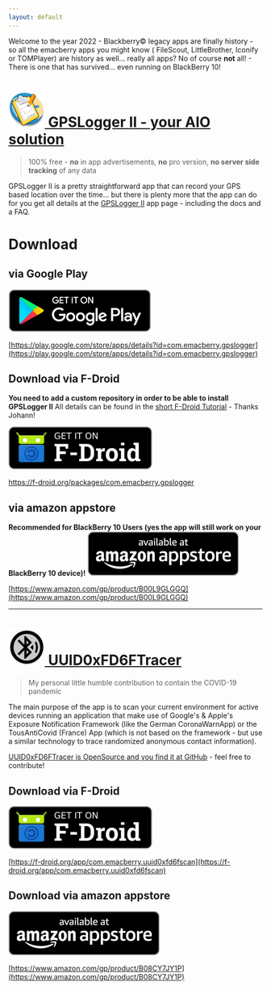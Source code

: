 ```yaml
---
layout: default
---
```


Welcome to the year 2022 - Blackberry&copy; legacy apps are finally history - so all the emacberry apps you might know (
FileScout, LittleBrother, Iconify or TOMPlayer) are history as well... really all apps? No of course **not** all! -
There is one that has survived... even running on BlackBerry 10!

# [![GPSLogger II Icon](/assets/img/gpsl/app-icon.png) GPSLogger II - your AIO solution](/gpslogger.html)

> 100% free - **no** in app advertisements, **no** pro version, **no server side tracking** of any data

GPSLogger II is a pretty straightforward app that can record your GPS based location over the time... but there is
plenty more that the app can do for you get all details at the [GPSLogger II](/gpslogger.html) app page - including the docs
and a FAQ.

# Download

## via Google Play

[![GooglePlay](/assets/img/google-play-badge_en.png)](https://play.google.com/store/apps/details?id=com.emacberry.gpslogger)

[https://play.google.com/store/apps/details?id=com.emacberry.gpslogger](https://play.google.com/store/apps/details?id=com.emacberry.gpslogger)

## Download via F-Droid

**You need to add a custom repository in order to be able to install GPSLogger II** All details can be found in the
[short F-Droid Tutorial](/gpsl/docs/8910-fdroid.html) - Thanks Johann!

![F-Droid appstore](/assets/img/get_it_on_f-droid.png)

https://f-droid.org/packages/com.emacberry.gpslogger

## via amazon appstore

**Recommended for BlackBerry 10 Users (yes the app will still work on your BlackBerry 10 device)!**
[![amazon appstore](/assets/img/amazon-appstore-badge-en-black.png)](https://www.amazon.com/gp/product/B00L9GLGGQ)

[https://www.amazon.com/gp/product/B00L9GLGGQ](https://www.amazon.com/gp/product/B00L9GLGGQ)

---

# [![UUID0xFD6FTracerIcon](/assets/img/uuid/app-icon.png) UUID0xFD6FTracer](https://github.com/marq24/UUID0xFD6FTracer)

> My personal little humble contribution to contain the COVID-19 pandemic <i class="fa-solid fa-shield-virus"></i>

The main purpose of the app is to scan your current environment for active devices running an application that make use
of Google's & Apple's Exposure Notification Framework (like the German CoronaWarnApp) or the TousAntiCovid (France)
App (which is not based on the framework - but use a similar technology to trace randomized anonymous contact
information).

[UUID0xFD6FTracer is OpenSource and you find it at GitHub](https://github.com/marq24/UUID0xFD6FTracer) - feel free to
contribute!

## Download via F-Droid

[![F-Droid appstore](/assets/img/get_it_on_f-droid.png)](https://f-droid.org/app/com.emacberry.uuid0xfd6fscan)

[https://f-droid.org/app/com.emacberry.uuid0xfd6fscan](https://f-droid.org/app/com.emacberry.uuid0xfd6fscan)

## Download via  amazon appstore

[![amazon appstore](/assets/img/amazon-appstore-badge-en-black.png)](https://www.amazon.com/gp/product/B08CY7JY1P)

[https://www.amazon.com/gp/product/B08CY7JY1P](https://www.amazon.com/gp/product/B08CY7JY1P)
